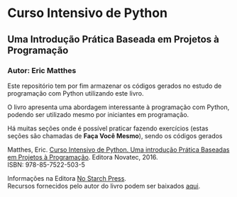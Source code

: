# Curso Intensivo de Python
## Uma Introdução Prática Baseada em Projetos à Programação
### Autor: Eric Matthes

Este repositório tem por fim armazenar os códigos gerados no estudo de programação com Python utilizando este livro.

O livro apresenta uma abordagem interessante à programação com Python, podendo ser utilizado mesmo por iniciantes em programação.   

Há muitas seções onde é possível praticar fazendo exercícios (estas seções são chamadas de **Faça Você Mesmo**), sendo os códigos gerados 

Matthes, Eric. [Curso Intensivo de Python. Uma introdução Prática Baseadas em Projetos à Programação](https://novatec.com.br/livros/curso-intensivo-python/). Editora Novatec, 2016.  
ISBN: 978-85-7522-503-5  

Informações na Editora [No Starch Press](https://www.nostarch.com/pythoncrashcourse).  
Recursos fornecidos pelo autor do livro podem ser baixados [aqui](https://ehmatthes.github.io/pcc/index.html).
